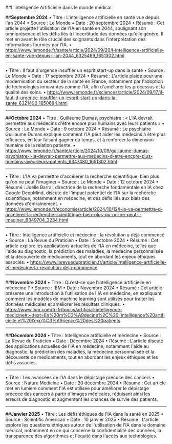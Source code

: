 ##L’intelligence Artificielle dans le monde médical

##**Septembre 2024**
•	Titre : L'intelligence artificielle en santé vue depuis l'an 2044
•	Source : Le Monde
•	Date : 20 septembre 2024
•	Résumé : Cet article projette l'utilisation de l'IA en santé en 2044, soulignant son omniprésence et les défis liés à l'incertitude des données qu'elle génère. Il met en avant le rôle crucial des soignants dans l'interprétation des informations fournies par l'IA.
•	https://www.lemonde.fr/sante/article/2024/09/20/l-intelligence-artificielle-en-sante-vue-depuis-l-an-2044_6325469_1651302.html 
________________________________________
•	Titre : Il faut d'urgence insuffler un esprit start-up dans la santé
•	Source : Le Monde
•	Date : 17 septembre 2024
•	Résumé : L'article plaide pour une modernisation du secteur de la santé en France, notamment par l'adoption de technologies innovantes comme l'IA, afin d'améliorer les processus et la qualité des soins.
•	https://www.lemonde.fr/sciences/article/2024/09/17/il-faut-d-urgence-insuffler-un-esprit-start-up-dans-la-sante_6321490_1650684.html 
________________________________________
##**Octobre 2024**
•	Titre : Guillaume Dumas, psychiatre : « L'IA devrait permettre aux médecins d'être encore plus humains avec leurs patients »
•	Source : Le Monde
•	Date : 9 octobre 2024
•	Résumé : Le psychiatre Guillaume Dumas explique comment l'IA peut aider les médecins à être plus efficaces, en leur faisant gagner du temps, et à renforcer la dimension humaine de la relation patiente.
•	https://www.lemonde.fr/sante/article/2024/10/09/guillaume-dumas-psychiatre-l-ia-devrait-permettre-aux-medecins-d-etre-encore-plus-humains-avec-leurs-patients_6347480_1651302.html 
________________________________________
•	Titre : L'IA va permettre d'accélérer la recherche scientifique, bien plus qu'on ne peut l'imaginer
•	Source : Le Monde
•	Date : 12 octobre 2024
•	Résumé : Joëlle Barral, directrice de la recherche fondamentale en IA chez Google DeepMind, discute de l'impact potentiel de l'IA sur la recherche scientifique, notamment en médecine, et des défis liés aux biais des données d'entraînement.
•	https://www.lemonde.fr/economie/article/2024/10/12/l-ia-va-permettre-d-accelerer-la-recherche-scientifique-bien-plus-qu-on-ne-peut-l-imaginer_6349704_3234.html 
________________________________________
•	Titre : Intelligence artificielle et médecine : la révolution a déjà commencé
•	Source : La Revue du Praticien
•	Date : 5 octobre 2024
•	Résumé : Cet article explore les applications actuelles de l'IA en médecine, telles que l'aide au diagnostic, la prédiction des maladies, la médecine personnalisée et la découverte de médicaments, tout en abordant les enjeux éthiques associés.
•	https://www.larevuedupraticien.fr/article/intelligence-artificielle-et-medecine-la-revolution-deja-commence 
________________________________________
##**Novembre 2024**
•	Titre : Qu’est-ce que l’intelligence artificielle en médecine ?
•	Source : IBM
•	Date : Novembre 2024
•	Résumé : Cet article présente une introduction à l'utilisation de l'IA en médecine, en expliquant comment les modèles de machine learning sont utilisés pour traiter les données médicales et améliorer les résultats cliniques.
•	https://www.ibm.com/fr-fr/topics/artificial-intelligence-medicine#:~:text=En%20m%C3%A9decine%2C%20l'intelligence%20artificielle,et%20l'exp%C3%A9rience%20des%20patients. 
________________________________________
##**Décembre 2024**
•	Titre : Intelligence artificielle et médecine
•	Source : La Revue du Praticien
•	Date : Décembre 2024
•	Résumé : L'article discute des applications actuelles de l'IA en médecine, notamment l'aide au diagnostic, la prédiction des maladies, la médecine personnalisée et la découverte de médicaments, tout en abordant les enjeux éthiques et les défis associés.
________________________________________
•	Titre : Les avancées de l'IA dans le dépistage précoce des cancers
•	Source : Nature Medicine
•	Date : 20 décembre 2024
•	Résumé : Cet article met en lumière comment l'IA est utilisée pour améliorer le dépistage précoce des cancers à partir d'images médicales, réduisant ainsi les erreurs de diagnostic et augmentant les chances de survie des patients.
________________________________________
##**Janvier 2025**
•	Titre : Les défis éthiques de l'IA dans la santé en 2025
•	Source : Scientific American
•	Date : 10 janvier 2025
•	Résumé : L'article explore les questions éthiques autour de l'utilisation de l'IA dans le domaine médical, notamment en ce qui concerne la confidentialité des données, la transparence des algorithmes et l'équité dans l'accès aux technologies.
